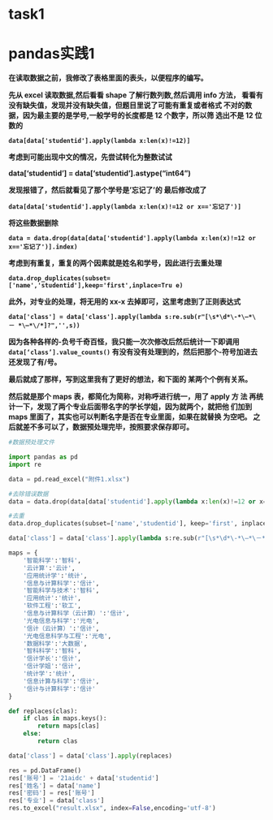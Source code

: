 # task1



# **pandas实践1**

**在读取数据之前，我修改了表格里面的表头，以便程序的编写。** 

**先从 excel 读取数据,然后看看 shape 了解行数列数,然后调用 info 方法， 看看有没有缺失值，发现并没有缺失值，但题目里说了可能有重复或者格式 不对的数据，因为最主要的是学号,一般学号的长度都是 12 个数字，所以筛 选出不是 12 位数的** 

**`data[data['studentid'].apply(lambda x:len(x)!=12)]`** 

**考虑到可能出现中文的情况，先尝试转化为整数试试** 

**data[‘studentid’] = data[‘studentid’].astype(“int64”)** 



**发现报错了，然后就看见了那个学号是’忘记了’的 最后修改成了** 

**`data[data['studentid'].apply(lambda x:len(x)!=12 or x=='忘记了')]`** 

**将这些数据删除**

 **`data = data.drop(data[data['studentid'].apply(lambda x:len(x)!=12 or x=='忘记了')].index)`** 

**考虑到有重复，重复的两个因素就是姓名和学号，因此进行去重处理** 

**`data.drop_duplicates(subset=['name','studentid'],keep='first',inplace=Tru e)`**

 **此外，对专业的处理，将无用的 xx-x 去掉即可，这里考虑到了正则表达式** 

**`data['class'] = data['class'].apply(lambda s:re.sub(r"[\s*\d*\-*\—*\ － *\–*\/*]?",'',s))`** 

**因为各种各样的-负号千奇百怪，我只能一次次修改后然后统计一下即调用 `data[‘class’].value_counts()` 有没有没有处理到的，然后把那个-符号加进去 还发现了有/号。**

**最后就成了那样，写到这里我有了更好的想法，和下面的 某两个个例有关系。** 

**然后就是那个 maps 表，都简化为简称，对称呼进行统一，用了 apply 方 法 再统计一下，发现了两个专业后面带名字的学长学姐，因为就两个，就把他 们加到 maps 里面了，其实也可以判断名字是否在专业里面，如果在就替换 为空吧。 之后就差不多可以了，数据预处理完毕，按照要求保存即可。**

```python
#数据预处理文件

import pandas as pd
import re

data = pd.read_excel("附件1.xlsx")

#去除错误数据
data = data.drop(data[data['studentid'].apply(lambda x:len(x)!=12 or x=='忘记了')].index)

#去重
data.drop_duplicates(subset=['name','studentid'], keep='first', inplace=True)

data['class'] = data['class'].apply(lambda s:re.sub(r"[\s*\d*\-*\—*\－*\–*\/*]?", '', s))

maps = {
    '智能科学':'智科',
    '云计算':'云计',
    '应用统计学':'统计',
    '信息与计算科学':'信计',
    '智能科学与技术':'智科',
    '应用统计':'统计',
    '软件工程':'软工',
    '信息与计算科学（云计算）':'信计',
    '光电信息与科学':'光电',
    '信计（云计算）':'信计',
    '光电信息科学与工程':'光电',
    '数据科学':'大数据',
    '智科科学':'智科',
    '信计学长':'信计',
    '信计学姐':'信计',
    '统计学':'统计',
    '信息计算与科学':'信计',
    '信计与计算科学':'信计'
}

def replaces(clas):
    if clas in maps.keys():
        return maps[clas]
    else:
        return clas

data['class'] = data['class'].apply(replaces)

res = pd.DataFrame()
res['账号'] = '21aidc' + data['studentid']
res['姓名'] = data['name']
res['密码'] = res['账号']
res['专业'] = data['class']
res.to_excel("result.xlsx", index=False,encoding='utf-8')
```

